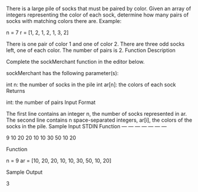 There is a large pile of socks that must be paired by color. Given an array of integers representing the color of each sock, determine how many pairs of socks with matching colors there are.
Example:

n = 7
r = [1, 2, 1, 2, 1, 3, 2]

There is one pair of color 1 and one of color 2. There are three odd socks left, one of each color. The number of pairs is 2.
Function Description

Complete the sockMerchant function in the editor below.

sockMerchant has the following parameter(s):

int n: the number of socks in the pile
int ar[n]: the colors of each sock
Returns

int: the number of pairs
Input Format

The first line contains an integer n, the number of socks represented in ar.
The second line contains n space-separated integers, ar[i], the colors of the socks in the pile.
Sample Input
STDIN Function
— — — — — — —

9 
10 20 20 10 10 30 50 10 20 

Function

n = 9
ar = [10, 20, 20, 10, 10, 30, 50, 10, 20]

Sample Output

3